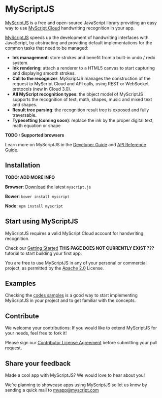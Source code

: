 # MyScriptJS

[MyScriptJS](http://myscript.github.io/MyScriptJS/) is a free and open-source JavaScript library providing an easy way to use [MyScript Cloud]( https://dev.myscript.com/dev-kits/cloud-development-kit/) handwriting recognition in your app.

[MyScriptJS](http://myscript.github.io/MyScriptJS/) speeds up the development of handwriting interfaces with JavaScript, by abstracting and providing default implementations for the common tasks that need to be managed:

* **Ink management**: store strokes and benefit from a built-in undo / redo system.
* **Ink rendering**: attach a renderer to a HTML5 canvas to start capturing and displaying smooth strokes.
* **Call to the recognizer**: MyScriptJS manages the construction of the request to MyScript Cloud and API calls, using REST or WebSocket protocols (new in Cloud 3.0).
* **All MyScript recognition types**: the object model of MyScriptJS supports the recognition of text, math, shapes, music and mixed text and shapes.
* **Result tree parsing**: the recognition result tree is exposed and fully traversable.
* **Typesetting (coming soon)**: replace the ink by the proper digital text, math equation or shape

**TODO : Supported browsers**

Learn more on MyScriptJS in the [Developer Guide](http://myscript.github.io/MyScriptJS/developer-guide/) and [API Reference Guide](http://myscript.github.io/MyScriptJS/api-reference/).


## Installation

**TODO: ADD MORE INFO**

**Browser**: [Download](https://github.com/MyScript/MyScriptJS/releases) the latest `myscript.js`

**Bower**: `bower install myscript`

**Node**:  `npm install myscript`	


## Start using MyScriptJS

MyScriptJS requires a valid MyScript Cloud account <link to the dev portal> for handwriting recognition.

Check our [Getting Started](http://myscript.github.io/MyScriptJS/developer-guide/) **THIS PAGE DOES NOT CURRENTLY EXIST ???** tutorial to start building your first app.

You are free to use MyScriptJS in any of your personal or commercial project, as permitted by the [Apache 2.0](LICENSE.txt) License.


## Examples

Checking the [codes samples](http://myscript.github.io/MyScriptJS/samples/) is a good way to start implementing MyScriptJS in your project and to get familiar with the concepts.


## Contribute

We welcome your contributions: If you would like to extend MyScriptJS for your needs, feel free to fork it!

Please sign our [Contributor License Agreement](CONTRIBUTING.md) before submitting your pull request.


## Share your feedback

Made a cool app with MyScriptJS? We would love to hear about you!

We’re planning to showcase apps using MyScriptJS so let us know by sending a quick mail to [myapp@myscript.com](mailto://myapp@myscript.com)
